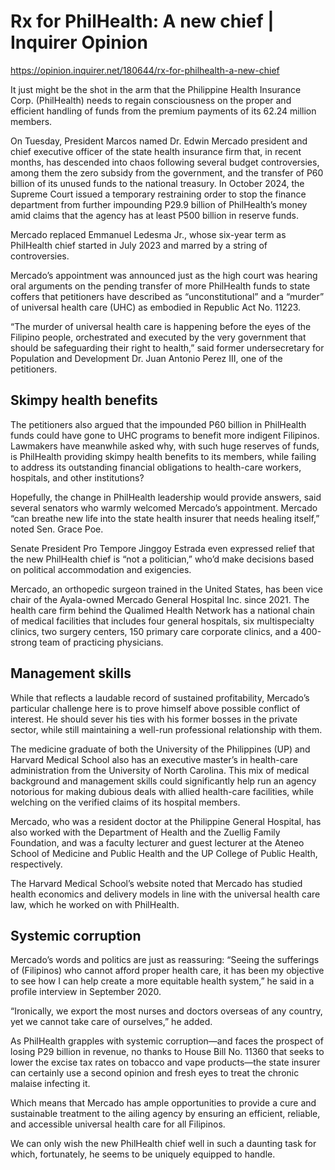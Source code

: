 # Rx for PhilHealth: A new chief | Inquirer Opinion

https://opinion.inquirer.net/180644/rx-for-philhealth-a-new-chief



It just might be the shot in the arm that the Philippine Health Insurance Corp. (PhilHealth) needs to regain consciousness on the proper and efficient handling of funds from the premium payments of its 62.24 million members.

On Tuesday, President Marcos named Dr. Edwin Mercado president and chief executive officer of the state health insurance firm that, in recent months, has descended into chaos following several budget controversies, among them the zero subsidy from the government, and the transfer of P60 billion of its unused funds to the national treasury. In October 2024, the Supreme Court issued a temporary restraining order to stop the finance department from further impounding P29.9 billion of PhilHealth’s money amid claims that the agency has at least P500 billion in reserve funds.

Mercado replaced Emmanuel Ledesma Jr., whose six-year term as PhilHealth chief started in July 2023 and marred by a string of controversies.

Mercado’s appointment was announced just as the high court was hearing oral arguments on the pending transfer of more PhilHealth funds to state coffers that petitioners have described as “unconstitutional” and a “murder” of universal health care (UHC) as embodied in Republic Act No. 11223.

“The murder of universal health care is happening before the eyes of the Filipino people, orchestrated and executed by the very government that should be safeguarding their right to health,” said former undersecretary for Population and Development Dr. Juan Antonio Perez III, one of the petitioners.



##  Skimpy health benefits



The petitioners also argued that the impounded P60 billion in PhilHealth funds could have gone to UHC programs to benefit more indigent Filipinos. Lawmakers have meanwhile asked why, with such huge reserves of funds, is PhilHealth providing skimpy health benefits to its members, while failing to address its outstanding financial obligations to health-care workers, hospitals, and other institutions?

Hopefully, the change in PhilHealth leadership would provide answers, said several senators who warmly welcomed Mercado’s appointment. Mercado “can breathe new life into the state health insurer that needs healing itself,” noted Sen. Grace Poe.

Senate President Pro Tempore Jinggoy Estrada even expressed relief that the new PhilHealth chief is “not a politician,” who’d make decisions based on political accommodation and exigencies.

Mercado, an orthopedic surgeon trained in the United States, has been vice chair of the Ayala-owned Mercado General Hospital Inc. since 2021. The health care firm behind the Qualimed Health Network has a national chain of medical facilities that includes four general hospitals, six multispecialty clinics, two surgery centers, 150 primary care corporate clinics, and a 400-strong team of practicing physicians.



##  Management skills



While that reflects a laudable record of sustained profitability, Mercado’s particular challenge here is to prove himself above possible conflict of interest. He should sever his ties with his former bosses in the private sector, while still maintaining a well-run professional relationship with them.

The medicine graduate of both the University of the Philippines (UP) and Harvard Medical School also has an executive master’s in health-care administration from the University of North Carolina. This mix of medical background and management skills could significantly help run an agency notorious for making dubious deals with allied health-care facilities, while welching on the verified claims of its hospital members.

Mercado, who was a resident doctor at the Philippine General Hospital, has also worked with the Department of Health and the Zuellig Family Foundation, and was a faculty lecturer and guest lecturer at the Ateneo School of Medicine and Public Health and the UP College of Public Health, respectively.

The Harvard Medical School’s website noted that Mercado has studied health economics and delivery models in line with the universal health care law, which he worked on with PhilHealth.



##  Systemic corruption



Mercado’s words and politics are just as reassuring: “Seeing the sufferings of (Filipinos) who cannot afford proper health care, it has been my objective to see how I can help create a more equitable health system,” he said in a profile interview in September 2020.

“Ironically, we export the most nurses and doctors overseas of any country, yet we cannot take care of ourselves,” he added.

As PhilHealth grapples with systemic corruption—and faces the prospect of losing P29 billion in revenue, no thanks to House Bill No. 11360 that seeks to lower the excise tax rates on tobacco and vape products—the state insurer can certainly use a second opinion and fresh eyes to treat the chronic malaise infecting it.

Which means that Mercado has ample opportunities to provide a cure and sustainable treatment to the ailing agency by ensuring an efficient, reliable, and accessible universal health care for all Filipinos.

We can only wish the new PhilHealth chief well in such a daunting task for which, fortunately, he seems to be uniquely equipped to handle.